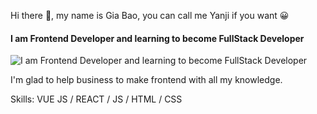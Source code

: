 Hi there 👋, my name is Gia Bao, you can call me Yanji if you want 😀
#### I am Frontend Developer and learning to become FullStack Developer
![I am Frontend Developer and learning to become FullStack Developer](https://scontent.fvca1-2.fna.fbcdn.net/v/t39.30808-6/259420965_1076823629731208_8053683811752425098_n.jpg?_nc_cat=100&ccb=1-7&_nc_sid=e3f864&_nc_ohc=kB3HTbEdiukAX-JRexI&_nc_ht=scontent.fvca1-2.fna&oh=00_AfDjhykPqQaZ9bKTUD3xXUAw_uOqelcbXEmD7snMHS7Wvg&oe=636D559E)

I'm glad to help business to make frontend with all my knowledge.

Skills: VUE JS / REACT / JS / HTML / CSS





